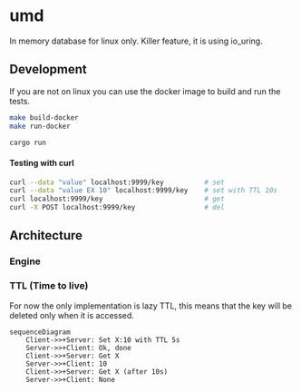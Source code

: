 # umd

In memory database for linux only. Killer feature, it is using io_uring.

## Development

If you are not on linux you can use the docker image to build and run the tests.

```zsh
make build-docker
make run-docker
```

```zsh
cargo run
```

#### Testing with curl
    
```zsh
curl --data "value" localhost:9999/key          # set
curl --data "value EX 10" localhost:9999/key    # set with TTL 10s
curl localhost:9999/key                         # get
curl -X POST localhost:9999/key                 # del
```

## Architecture

### Engine

### TTL (Time to live)

For now the only implementation is lazy TTL, this means that the key will be deleted only when it is accessed.
```mermaid
sequenceDiagram
    Client->>+Server: Set X:10 with TTL 5s
    Server->>+Client: Ok, done
    Client->>+Server: Get X
    Server->>+Client: 10
    Client->>+Server: Get X (after 10s)
    Server->>+Client: None
```
